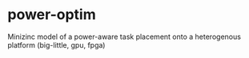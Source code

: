 # power-optim
Minizinc model of a power-aware task placement onto a heterogenous platform (big-little, gpu, fpga)

